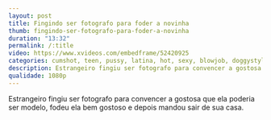 ```yaml
---
layout: post
title: Fingindo ser fotografo para foder a novinha
thumb: fingindo-ser-fotografo-para-foder-a-novinha
duration: "13:32"
permalink: /:title
video: https://www.xvideos.com/embedframe/52420925
categories: cumshot, teen, pussy, latina, hot, sexy, blowjob, doggystyle, amateur, homemade, young, big-ass, reality, 18yo, venezuelan, pick-up, bubble-butt, money-talks, juicy-ass, catching-gold-diggers
description: Estrangeiro fingiu ser fotografo para convencer a gostosa que ela poderia ser modelo, fodeu ela bem gostoso e depois mandou sair de sua casa.
qualidade: 1080p
---
```

Estrangeiro fingiu ser fotografo para convencer a gostosa que ela poderia ser modelo, fodeu ela bem gostoso e depois mandou sair de sua casa.